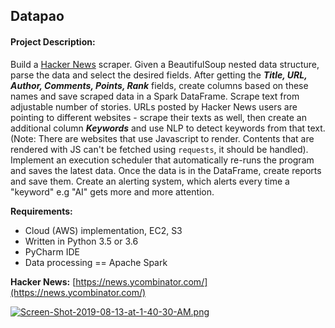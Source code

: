 ## Datapao 
#### Project Description:
Build a [Hacker News](https://news.ycombinator.com) scraper. Given a BeautifulSoup nested data structure, parse the data and select the desired fields. After getting the ***Title, URL, Author, Comments, Points, Rank*** fields,  create columns based on these names and save scraped data in a Spark DataFrame.  Scrape text from adjustable number of stories.  URLs posted by Hacker News users are pointing to different websites - scrape their texts as well, then create an additional column ***Keywords*** and use NLP to detect keywords from that text.  (Note: There are websites that use Javascript to render. Contents that are rendered with JS can't be fetched using `requests`, it should be handled). Implement an execution scheduler that automatically re-runs the program and saves the latest data. Once the data is in the DataFrame, create reports and save them. Create an alerting system, which alerts every time a "keyword" e.g "AI" gets more and more attention. 

**Requirements:**
 - Cloud (AWS) implementation, EC2, S3
 - Written in Python 3.5 or 3.6
 - PyCharm IDE
 - Data processing == Apache Spark

**Hacker News:**
[https://news.ycombinator.com/](https://news.ycombinator.com/)


[![Screen-Shot-2019-08-13-at-1-40-30-AM.png](https://i.postimg.cc/d3L30qLW/Screen-Shot-2019-08-13-at-1-40-30-AM.png)](https://postimg.cc/MfJqPJ0R)

